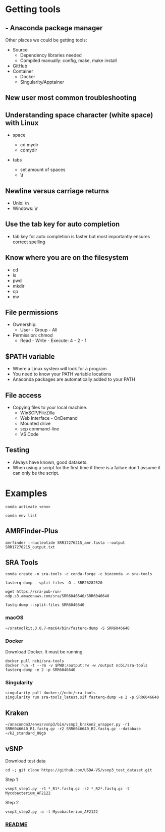 # Getting tools
## - Anaconda package manager

Other places we could be getting tools:
- Source
    - Dependency libraries needed
    - Compiled manually: config, make, make install
- GitHub
- Container
  - Docker
  - Singularity/Apptainer

## New user most common troubleshooting

## Understanding space character (white space) with Linux
- space
    - cd mydir
    - cdmydir

- tabs
    - set amount of spaces
    - \t

## Newline versus carriage returns
- Unix: \n
- Windows: \r
  
## Use the tab key for auto completion
- tab key for auto completion is faster but most importantly ensures correct spelling

## Know where you are on the filesystem
- cd
- ls
- pwd
- mkdir
- cp
- mv

## File permissions
- Ownership:
   -  User - Group - All
- Permission:  chmod
    - Read - Write - Execute: 4 - 2 - 1

## $PATH variable
- Where a Linux system will look for a program
- You need to know your PATH variable locations
- Anaconda packages are automatically added to your PATH

## File access
- Copying files to your local machine.
  - WinSCP/FileZilla
  - Web Interface - OnDemand
  - Mounted drive
  - scp command-line
  - VS Code

## Testing
- Always have known, good datasets.
- When using a script for the first time if there is a failure don't assume it can only be the script.
 
###

#
# Examples

```
conda activate <env>
```
```
conda env list
```

## AMRFinder-Plus

```
amrfinder --nucleotide SRR17276215_amr.fasta --output SRR17276215_output.txt
```

## SRA Tools
```
conda create -n sra-tools -c conda-forge -c bioconda -n sra-tools
```
```
fasterq-dump --split-files -O . SRR26282520
```
```
wget https://sra-pub-run-odp.s3.amazonaws.com/sra/SRR6046640/SRR6046640 
```
```
fastq-dump --split-files SRR6046640
```
### macOS
```
~/sratoolkit.3.0.7-mac64/bin/fasterq-dump -S SRR6046640
```
### Docker
Download Docker.  It must be running.
```
docker pull ncbi/sra-tools
docker run -t --rm -v $PWD:/output:rw -w /output ncbi/sra-tools fasterq-dump -e 2 -p SRR6046640
```
### Singularity
```
singularity pull docker://ncbi/sra-tools
singularity run sra-tools_latest.sif fasterq-dump -e 2 -p SRR6046640
```

## Kraken
```
~/anaconda3/envs/vsnp3/bin/vsnp3_kraken2_wrapper.py -r1 SRR6046640_R1.fastq.gz -r2 SRR6046640_R2.fastq.gz --database ~/k2_standard_08gb
```

## vSNP
Download test data
```
cd ~; git clone https://github.com/USDA-VS/vsnp3_test_dataset.git
```
Step 1
```
vsnp3_step1.py -r1 *_R1*.fastq.gz -r2 *_R2*.fastq.gz -t Mycobacterium_AF2122
```
Step 2
```
vsnp3_step2.py -a -t Mycobacterium_AF2122
```

### [README](../README.md)
